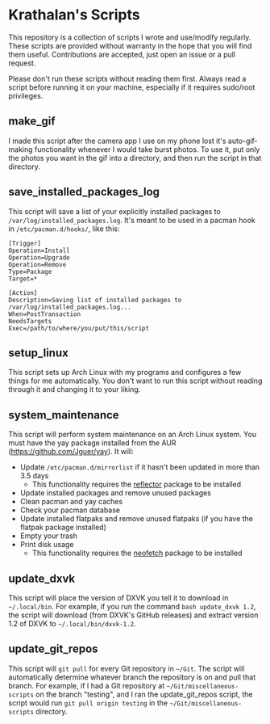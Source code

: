 # Krathalan's Scripts
This repository is a collection of scripts I wrote and use/modify regularly. These scripts are provided without warranty in the hope that you will find them useful. Contributions are accepted, just open an issue or a pull request.

Please don't run these scripts without reading them first. Always read a script before running it on your machine, especially if it requires sudo/root privileges.

## make_gif
I made this script after the camera app I use on my phone lost it's auto-gif-making functionality whenever I would take burst photos. To use it, put only the photos you want in the gif into a directory, and then run the script in that directory.

## save_installed_packages_log
This script will save a list of your explicitly installed packages to `/var/log/installed_packages.log`. It's meant to be used in a pacman hook in `/etc/pacman.d/hooks/`, like this:

```
[Trigger]
Operation=Install
Operation=Upgrade
Operation=Remove
Type=Package
Target=*

[Action]
Description=Saving list of installed packages to /var/log/installed_packages.log...
When=PostTransaction
NeedsTargets
Exec=/path/to/where/you/put/this/script
```

## setup_linux
This script sets up Arch Linux with my programs and configures a few things for me automatically. You don't want to run this script without reading through it and changing it to your liking. 

## system_maintenance
This script will perform system maintenance on an Arch Linux system. You must have the yay package installed from the AUR (https://github.com/Jguer/yay). It will:

- Update `/etc/pacman.d/mirrorlist` if it hasn't been updated in more than 3.5 days
  - This functionality requires the [reflector](https://www.archlinux.org/packages/community/any/reflector/) package to be installed
- Update installed packages and remove unused packages
- Clean pacman and yay caches
- Check your pacman database
- Update installed flatpaks and remove unused flatpaks (if you have the flatpak package installed)
- Empty your trash
- Print disk usage
  - This functionality requires the [neofetch](https://www.archlinux.org/packages/community/any/neofetch/) package to be installed 

## update_dxvk
This script will place the version of DXVK you tell it to download in `~/.local/bin`. For example, if you run the command `bash update_dxvk 1.2`, the script will download (from DXVK's GitHub releases) and extract version 1.2 of DXVK to `~/.local/bin/dxvk-1.2`.

## update_git_repos
This script will `git pull` for every Git repository in `~/Git`. The script will automatically determine whatever branch the repository is on and pull that branch. For example, if I had a Git repository at `~/Git/miscellaneous-scripts` on the branch "testing", and I ran the update_git_repos script, the script would run `git pull origin testing` in the `~/Git/miscellaneous-scripts` directory.